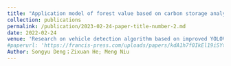 ```yaml
---
title: "Application model of forest value based on carbon storage analysis"
collection: publications
permalink: /publication/2023-02-24-paper-title-number-2.md
date: 2022-02-24
venue: 'Research on vehicle detection algorithm based on improved YOLOV5'
#paperurl: 'https://francis-press.com/uploads/papers/kdA1h7f0IkEl19iSYt9sLCQoq1l0Sp0rHdHgHw2e.pdf'
Author: Songyu Deng；Zixuan He; Meng Niu
---
```




